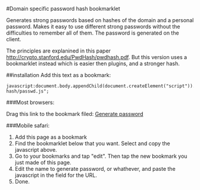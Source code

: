 #Domain specific password hash bookmarklet

Generates strong passwords based on hashes of the domain and a personal password. Makes it easy to use different strong passwords without the difficulties to remember all of them. The password is generated on the client. 

The principles are explanined in this paper http://crypto.stanford.edu/PwdHash/pwdhash.pdf. But this version uses a bookmarklet instead which is easier then plugins, and a stronger hash. 

##installation
Add this text as a bookmark:
    
    javascript:document.body.appendChild(document.createElement("script")).src="https://raw.github.com/peterlindkvist/pwd-hash/passwd.js";

###Most browsers:

Drag this link to the bookmark filed: [Generate password](javascript:("document.body.appendChild%28document.createElement%28%22script%22%29%29.src%3D%22https%3A//raw.github.com/peterlindkvist/pwd-hash/passwd.js");)

###Mobile safari:

1. Add this page as a bookmark 
2. Find the bookmarklet below that you want. Select and copy the javascript above. 
3. Go to your bookmarks and tap "edit". Then tap the new bookmark you just made of this page. 
4. Edit the name to generate password, or whathever, and paste the javascript in the field for the URL.
5. Done. 


